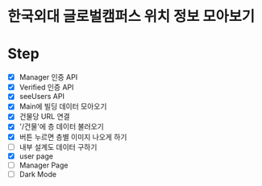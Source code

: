# 한국외대 글로벌캠퍼스 위치 정보 모아보기

# Step
- [x] Manager 인증 API
- [x] Verified 인증 API
- [x] seeUsers API
- [x] Main에 빌딩 데이터 모아오기
- [x] 건물당 URL 연결
- [x] '/건물'에 층 데이터 불러오기
- [x] 버튼 누르면 층별 이미지 나오게 하기
- [ ] 내부 설계도 데이터 구하기
- [x] user page
- [ ] Manager Page
- [ ] Dark Mode